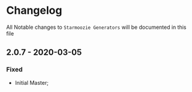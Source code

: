 # Changelog

All Notable changes to `Starmoozie Generators` will be documented in this file

## 2.0.7 - 2020-03-05

### Fixed
- Initial Master;